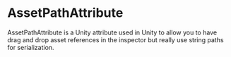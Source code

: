 # AssetPathAttribute
AssetPathAttribute is a Unity attribute used in Unity to allow you to have drag and drop asset references in the inspector but really use string paths for serialization.
